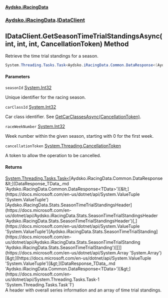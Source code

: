 #### [Aydsko.iRacingData](index.md 'index')
### [Aydsko.iRacingData](index.md#Aydsko.iRacingData 'Aydsko.iRacingData').[IDataClient](IDataClient.md 'Aydsko.iRacingData.IDataClient')

## IDataClient.GetSeasonTimeTrialStandingsAsync(int, int, int, CancellationToken) Method

Retrieve the time trial standings for a season.

```csharp
System.Threading.Tasks.Task<Aydsko.iRacingData.Common.DataResponse<(Aydsko.iRacingData.Stats.SeasonTimeTrialStandingsHeader Header,Aydsko.iRacingData.Stats.SeasonTimeTrialStanding[] Standings)>> GetSeasonTimeTrialStandingsAsync(int seasonId, int carClassId, int raceWeekNumber, System.Threading.CancellationToken cancellationToken=default(System.Threading.CancellationToken));
```
#### Parameters

<a name='Aydsko.iRacingData.IDataClient.GetSeasonTimeTrialStandingsAsync(int,int,int,System.Threading.CancellationToken).seasonId'></a>

`seasonId` [System.Int32](https://docs.microsoft.com/en-us/dotnet/api/System.Int32 'System.Int32')

Unique identifier for the racing season.

<a name='Aydsko.iRacingData.IDataClient.GetSeasonTimeTrialStandingsAsync(int,int,int,System.Threading.CancellationToken).carClassId'></a>

`carClassId` [System.Int32](https://docs.microsoft.com/en-us/dotnet/api/System.Int32 'System.Int32')

Car class identifier. See [GetCarClassesAsync(CancellationToken)](IDataClient.GetCarClassesAsync(CancellationToken).md 'Aydsko.iRacingData.IDataClient.GetCarClassesAsync(System.Threading.CancellationToken)').

<a name='Aydsko.iRacingData.IDataClient.GetSeasonTimeTrialStandingsAsync(int,int,int,System.Threading.CancellationToken).raceWeekNumber'></a>

`raceWeekNumber` [System.Int32](https://docs.microsoft.com/en-us/dotnet/api/System.Int32 'System.Int32')

Week number within the given season, starting with 0 for the first week.

<a name='Aydsko.iRacingData.IDataClient.GetSeasonTimeTrialStandingsAsync(int,int,int,System.Threading.CancellationToken).cancellationToken'></a>

`cancellationToken` [System.Threading.CancellationToken](https://docs.microsoft.com/en-us/dotnet/api/System.Threading.CancellationToken 'System.Threading.CancellationToken')

A token to allow the operation to be cancelled.

#### Returns
[System.Threading.Tasks.Task&lt;](https://docs.microsoft.com/en-us/dotnet/api/System.Threading.Tasks.Task-1 'System.Threading.Tasks.Task`1')[Aydsko.iRacingData.Common.DataResponse&lt;](DataResponse_TData_.md 'Aydsko.iRacingData.Common.DataResponse<TData>')[&lt;](https://docs.microsoft.com/en-us/dotnet/api/System.ValueTuple 'System.ValueTuple')[Aydsko.iRacingData.Stats.SeasonTimeTrialStandingsHeader](https://docs.microsoft.com/en-us/dotnet/api/Aydsko.iRacingData.Stats.SeasonTimeTrialStandingsHeader 'Aydsko.iRacingData.Stats.SeasonTimeTrialStandingsHeader')[,](https://docs.microsoft.com/en-us/dotnet/api/System.ValueTuple 'System.ValueTuple')[Aydsko.iRacingData.Stats.SeasonTimeTrialStanding](https://docs.microsoft.com/en-us/dotnet/api/Aydsko.iRacingData.Stats.SeasonTimeTrialStanding 'Aydsko.iRacingData.Stats.SeasonTimeTrialStanding')[[]](https://docs.microsoft.com/en-us/dotnet/api/System.Array 'System.Array')[&gt;](https://docs.microsoft.com/en-us/dotnet/api/System.ValueTuple 'System.ValueTuple')[&gt;](DataResponse_TData_.md 'Aydsko.iRacingData.Common.DataResponse<TData>')[&gt;](https://docs.microsoft.com/en-us/dotnet/api/System.Threading.Tasks.Task-1 'System.Threading.Tasks.Task`1')  
A header with overall series information and an array of time trial standings.